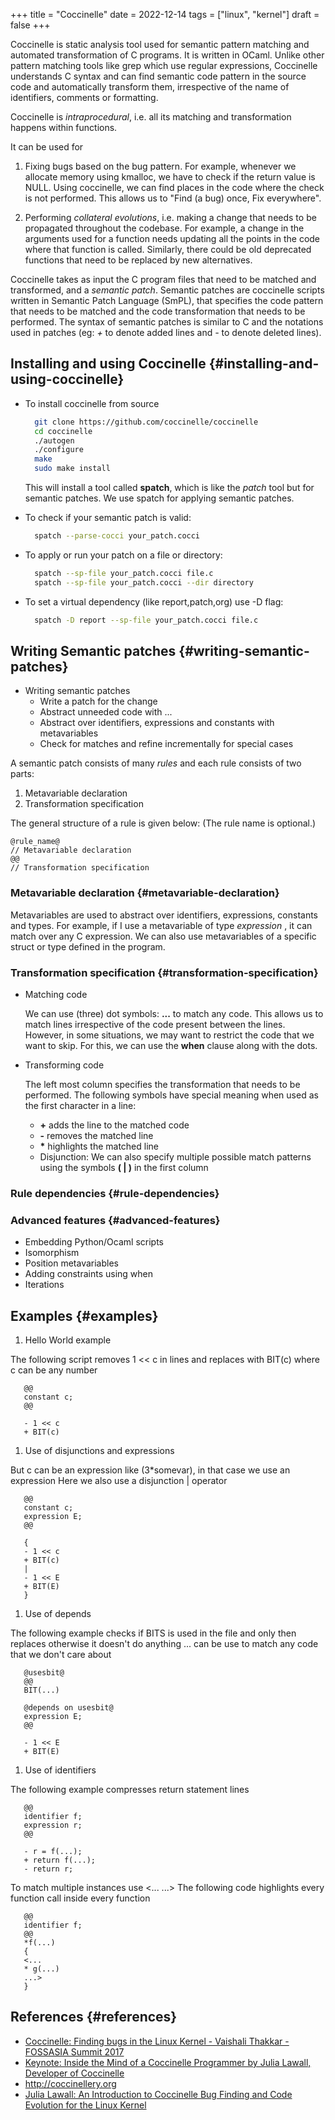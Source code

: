 +++
title = "Coccinelle"
date = 2022-12-14
tags = ["linux", "kernel"]
draft = false
+++

Coccinelle is static analysis tool used for semantic pattern matching and automated transformation of C programs.
It is written in OCaml.
Unlike other pattern matching tools like grep which use regular expressions, Coccinelle understands C syntax and
can find semantic code pattern in the source code and automatically transform them, irrespective of the name of identifiers, comments or formatting.

Coccinelle is _intraprocedural_, i.e. all its matching and transformation happens within functions.

It can be used for

1.  Fixing bugs based on the bug pattern. For example, whenever we allocate memory using kmalloc, we have to check if the return value is NULL.
    Using coccinelle, we can find places in the code where the check is not performed.
    This allows us to "Find (a bug) once, Fix everywhere".

2.  Performing _collateral evolutions_, i.e. making a change that needs to be propagated throughout the codebase.
    For example, a change in the arguments used for a function needs updating all the points in the code where that function is called.
    Similarly, there could be old deprecated functions that need to be replaced by new alternatives.

Coccinelle takes as input the C program files that need to be matched and transformed, and a _semantic patch_.
Semantic patches are coccinelle scripts written in Semantic Patch Language (SmPL), that specifies the code pattern that needs to be matched
and the code transformation that needs to be performed.
The syntax of semantic patches is similar to C and the notations used in patches (eg: _+_ to denote added lines and _-_ to denote deleted lines).


## Installing and using Coccinelle {#installing-and-using-coccinelle}

-   To install coccinelle from source

    ```bash
      git clone https://github.com/coccinelle/coccinelle
      cd coccinelle
      ./autogen
      ./configure
      make
      sudo make install
    ```

    This will install a tool called **spatch**, which is like the _patch_ tool but for semantic patches.
    We use spatch for applying semantic patches.

-   To check if your semantic patch is valid:

    ```bash
      spatch --parse-cocci your_patch.cocci
    ```

-   To apply or run your patch on a file or directory:

    ```bash
      spatch --sp-file your_patch.cocci file.c
      spatch --sp-file your_patch.cocci --dir directory
    ```

-   To set a virtual dependency (like report,patch,org) use -D flag:

    ```bash
      spatch -D report --sp-file your_patch.cocci file.c
    ```


## Writing Semantic patches {#writing-semantic-patches}

-   Writing semantic patches
    -   Write a patch for the change
    -   Abstract unneeded code with ...
    -   Abstract over identifiers, expressions and constants with metavariables
    -   Check for matches and refine incrementally for special cases

A semantic patch consists of many _rules_ and each rule consists of two parts:

1.  Metavariable declaration
2.  Transformation specification

The general structure of a rule is given below: (The rule name is optional.)

```Coccinelle
@rule_name@
// Metavariable declaration
@@
// Transformation specification
```


### Metavariable declaration {#metavariable-declaration}

Metavariables are used to abstract over identifiers, expressions, constants and types.
For example, if I use a metavariable of type _expression_ , it can match over any C expression.
We can also use metavariables of a specific struct or type defined in the program.


### Transformation specification {#transformation-specification}

-   Matching code

    We can use (three) dot symbols: **...** to match any code. This allows us to match lines irrespective of
    the code present between the lines.
    However, in some situations, we may want to restrict the code that we want to skip.
    For this, we can use the **when** clause along with the dots.

-   Transforming code

    The left most column specifies the transformation that needs to be performed.
    The following symbols have special meaning when used as the first character in a line:

    -   **+**  adds the line to the matched code
    -   **-**   removes the matched line
    -   **\***   highlights the matched line
    -   Disjunction: We can also specify multiple possible match patterns using the symbols **( | )** in the first column


### Rule dependencies {#rule-dependencies}


### Advanced features {#advanced-features}

-   Embedding Python/Ocaml scripts
-   Isomorphism
-   Position metavariables
-   Adding constraints using when
-   Iterations


## Examples {#examples}

1.  Hello World example

The following script removes 1 &lt;&lt; c in lines and replaces with BIT(c) where c
can be any number

```Coccinelle
   @@
   constant c;
   @@

   - 1 << c
   + BIT(c)
```

1.  Use of disjunctions and expressions

But c can be an expression like (3\*somevar), in that case we use an expression
Here we also use a disjunction | operator

```Coccinelle
   @@
   constant c;
   expression E;
   @@

   {
   - 1 << c
   + BIT(c)
   |
   - 1 << E
   + BIT(E)
   }
```

1.  Use of depends

The following example checks if BITS is used in the file and only then replaces
otherwise it doesn't do anything
... can be use to match any code that we don't care about

```Coccinelle
   @usesbit@
   @@
   BIT(...)

   @depends on usesbit@
   expression E;
   @@

   - 1 << E
   + BIT(E)
```

1.  Use of identifiers

The following example compresses return statement lines

```Coccinelle
   @@
   identifier f;
   expression r;
   @@

   - r = f(...);
   + return f(...);
   - return r;
```

To match multiple instances use &lt;... ...&gt;
The following code highlights every function call inside every function

```Coccinelle
   @@
   identifier f;
   @@
   *f(...)
   {
   <...
   * g(...)
   ...>
   }
```


## References {#references}

-   [Coccinelle: Finding bugs in the Linux Kernel - Vaishali Thakkar - FOSSASIA Summit 2017](https://www.youtube.com/watch?v=2sfJ9HNlU5w)
-   [Keynote: Inside the Mind of a Coccinelle Programmer by Julia Lawall, Developer of Coccinelle](https://www.youtube.com/watch?v=xA5FBvuCvMs)
-   <http://coccinellery.org>
-   [Julia Lawall: An Introduction to Coccinelle Bug Finding and Code Evolution for the Linux Kernel](https://www.youtube.com/watch?v=buZrNd6XkEw)
